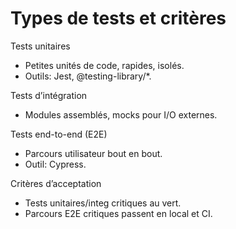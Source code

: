 # Types de tests et critères

Tests unitaires
- Petites unités de code, rapides, isolés.
- Outils: Jest, @testing-library/*.

Tests d’intégration
- Modules assemblés, mocks pour I/O externes.

Tests end-to-end (E2E)
- Parcours utilisateur bout en bout.
- Outil: Cypress.

Critères d’acceptation
- Tests unitaires/integ critiques au vert.
- Parcours E2E critiques passent en local et CI.
